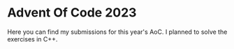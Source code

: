 # Advent Of Code 2023
Here you can find my submissions for this year's AoC. I planned to solve the exercises in C++.